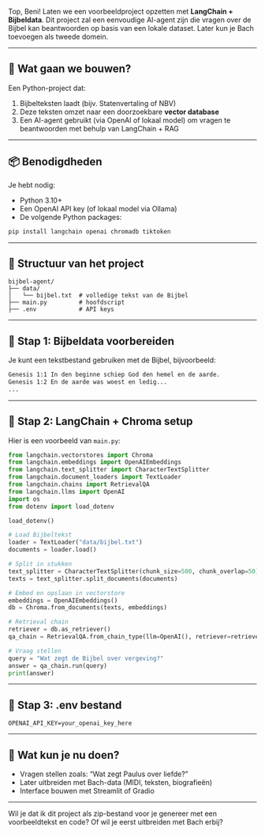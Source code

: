 Top, Beni! Laten we een voorbeeldproject opzetten met **LangChain + Bijbeldata**. Dit project zal een eenvoudige AI-agent zijn die vragen over de Bijbel kan beantwoorden op basis van een lokale dataset. Later kun je Bach toevoegen als tweede domein.

---

## 🧰 **Wat gaan we bouwen?**
Een Python-project dat:
1. Bijbelteksten laadt (bijv. Statenvertaling of NBV)
2. Deze teksten omzet naar een doorzoekbare **vector database**
3. Een AI-agent gebruikt (via OpenAI of lokaal model) om vragen te beantwoorden met behulp van LangChain + RAG

---

## 📦 **Benodigdheden**
Je hebt nodig:
- Python 3.10+
- Een OpenAI API key (of lokaal model via Ollama)
- De volgende Python packages:
```bash
pip install langchain openai chromadb tiktoken
```

---

## 📁 **Structuur van het project**
```
bijbel-agent/
├── data/
│   └── bijbel.txt  # volledige tekst van de Bijbel
├── main.py         # hoofdscript
├── .env            # API keys
```

---

## 🧠 **Stap 1: Bijbeldata voorbereiden**
Je kunt een tekstbestand gebruiken met de Bijbel, bijvoorbeeld:
```txt
Genesis 1:1 In den beginne schiep God den hemel en de aarde.
Genesis 1:2 En de aarde was woest en ledig...
...
```

---

## 🧠 **Stap 2: LangChain + Chroma setup**
Hier is een voorbeeld van `main.py`:

```python
from langchain.vectorstores import Chroma
from langchain.embeddings import OpenAIEmbeddings
from langchain.text_splitter import CharacterTextSplitter
from langchain.document_loaders import TextLoader
from langchain.chains import RetrievalQA
from langchain.llms import OpenAI
import os
from dotenv import load_dotenv

load_dotenv()

# Load Bijbeltekst
loader = TextLoader("data/bijbel.txt")
documents = loader.load()

# Split in stukken
text_splitter = CharacterTextSplitter(chunk_size=500, chunk_overlap=50)
texts = text_splitter.split_documents(documents)

# Embed en opslaan in vectorstore
embeddings = OpenAIEmbeddings()
db = Chroma.from_documents(texts, embeddings)

# Retrieval chain
retriever = db.as_retriever()
qa_chain = RetrievalQA.from_chain_type(llm=OpenAI(), retriever=retriever)

# Vraag stellen
query = "Wat zegt de Bijbel over vergeving?"
answer = qa_chain.run(query)
print(answer)
```

---

## 🔐 **Stap 3: .env bestand**
```env
OPENAI_API_KEY=your_openai_key_here
```

---

## 🚀 **Wat kun je nu doen?**
- Vragen stellen zoals: “Wat zegt Paulus over liefde?”
- Later uitbreiden met Bach-data (MIDI, teksten, biografieën)
- Interface bouwen met Streamlit of Gradio

---

Wil je dat ik dit project als zip-bestand voor je genereer met een voorbeeldtekst en code? Of wil je eerst uitbreiden met Bach erbij?

